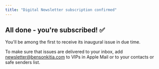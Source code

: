 ```yaml
---
title: "Digital Newsletter subscription confirmed"
---
```


## All done - you're subscribed! ✅

You'll be among the first to receive its inaugural issue in due time.

To make sure that issues are delivered to your inbox, add <newsletter@bensonkitia.com> to VIPs in
Apple Mail or to your contacts or safe senders list.
